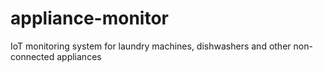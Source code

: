# appliance-monitor
IoT monitoring system for laundry machines, dishwashers and other non-connected appliances
